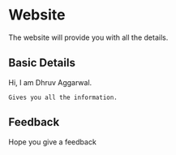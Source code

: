 # Website

The website will provide you with all the details.

## Basic Details 

Hi, I am Dhruv Aggarwal.

```
Gives you all the information.
````
## Feedback

Hope you give a feedback
